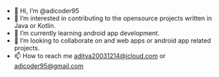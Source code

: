 - 👋 Hi, I’m @adicoder95
- 👀 I’m interested in contributing to the opensource projects written in Java or Kotlin.
- 🌱 I’m currently learning android app development.
- 💞️ I’m looking to collaborate on and web apps or android app related projects.
- 📫 How to reach me aditya20031214@icloud.com or adicoder95@gmail.com
